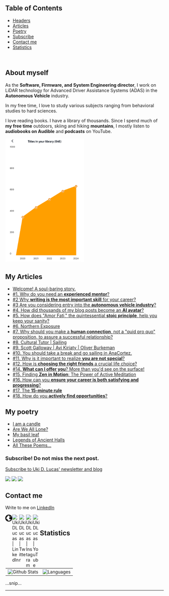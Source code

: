 ## Table of Contents  
- [Headers](#about) 
- [Articles](#articles)
- [Poetry](#poems)
- [Subscribe](#subscribe)
- [Contact me](contact)
- [Statistics](statistics)
 

<br/>


<a name="about" />

## About myself 

As the **Software, Firmware, and System Engineering director**, I work on LiDAR technology for Advanced Driver Assistance Systems (ADAS) in the **Autonomous Vehicle** industry.

In my free time, I love to study various subjects ranging from behavioral studies to hard sciences.

I love reading books. I have a library of thousands. 
Since I spend much of **my free time** outdoors, skiing and hiking **mountains**, I mostly listen to **audiobooks on Audible** and **podcasts** on YouTube.

<img src="https://github.com/UkiDLucas/UkiDLucas/blob/main/audible.jpg" width="250" />

<br/>
<!--
<hr style="border: 0px solid light-gray; color: light-gray; width: 60%;" />
-->

<a name="articles"/>

## My Articles 
-  [Welcome! A soul-baring story.](https://ukidlucas.beehiiv.com/p/welcome)
-  [#1. Why do you need an **experienced mentor**?](https://ukidlucas.beehiiv.com/p/uki-d-lucas-adventures-science-meditations-1)
-  [#2 Why **writing is the most important skill** for your career?](https://ukidlucas.beehiiv.com/p/important-skill-career-startup-personal-growth)
-  [#3 Are you considering entry into the **autonomous vehicle industry**?](https://ukidlucas.beehiiv.com/p/entering-autonomous-vehicle-industry-start-3)
-  [#4. How did thousands of my blog posts become an **AI avatar**?](https://ukidlucas.beehiiv.com/p/thousands-blog-posts-became-ai-avatar-4)
-  [#5. How does "Amor Fati," the quintessential **stoic principle**, help you keep your sanity?](https://ukidlucas.beehiiv.com/p/amor-fati-quintessential-stoic-principle-5)
-  [#6. Northern Exposure](https://ukidlucas.beehiiv.com/p/6-norther-exposure)
-  [#7. Why should you make a **human connection**, not a "quid pro quo" proposition, to assure a successful relationship?](https://ukidlucas.beehiiv.com/p/7-make-human-connection-not-quid-pro-quo-proposition)
-  [#8. Cultural Tutor | Sailing](https://ukidlucas.beehiiv.com/p/8-letters)
-  [#9. Scott Galloway | Avi Kiriaty | Oliver Burkeman](https://ukidlucas.beehiiv.com/p/9-ukis-stoa-sophia-scott-galloway-avi-kiriaty-oliver-burkeman)
-  [#10. You should take a break and go sailing in AnaCortez.](https://ukidlucas.beehiiv.com/p/10-ukis-stoa-sophia-anacortez-sailing)
-  [#11. Why is it important to realize **you are not special**?](https://ukidlucas.beehiiv.com/p/11-ukis-stoa-sophia-response-feedback)
-  [#12. How is **choosing the right friends** a crucial life choice?](https://ukidlucas.beehiiv.com/p/12-ukis-stoa-sophia-celebrating-friendship)
-  [#14. **What can I offer you**? More than you'd see on the surface!](https://ukidlucas.beehiiv.com/p/14-can-offer-youd-see-surface)
-  [#15. Finding **Zen in Motion**: The Power of Active Meditation](https://ukidlucas.beehiiv.com/p/finding-zen-motion-power-active-meditation)
-  [#16. How can you **ensure your career is both satisfying and progressing**?](https://ukidlucas.beehiiv.com/p/16-can-ensure-career-satisfying-progressing)
-  [#17. The **15-minute rule**](https://ukidlucas.beehiiv.com/p/17-15minute-rule)
-  [#18. How do you **actively find opportunities**?](https://ukidlucas.beehiiv.com/p/18-actively-find-opportunities)


<a name="poems"/>

## My poetry
-  [I am a candle](https://ukidlucas.beehiiv.com/p/i-am-a-candle)
-  [Are We All Lone?](https://ukidlucas.beehiiv.com/p/are-we-all-lone)
-  [My basil leaf](https://ukidlucas.beehiiv.com/p/my-basil-leaf-poem)
-  [Legends of Ancient Halls](https://ukidlucas.beehiiv.com/p/legends-of-ancient-halls)
-  [All These Poems…](https://ukidlucas.beehiiv.com/p/all-these-poems)

<a name="subscribe"/>

### Subscribe! Do not miss the next post.

[Subscribe to Uki D. Lucas' newsletter and blog](https://ukidlucas.beehiiv.com/)


![](subscribe.svg)
![](/subscribe.svg)
![](.subscribe.svg)




<a name="contact"/>

## Contact me
Write to me on [LinkedIn][linkedin] 
 
<!-- Complete list of emoji: https://gist.github.com/rxaviers/7360908 -->

[<img align="left" alt="UkiDLucas" width="22px" src="https://raw.githubusercontent.com/iconic/open-iconic/master/svg/globe.svg" />][website]
[<img align="left" alt="UkiDLucas | LinkedIn" width="22px" src="https://cdn.jsdelivr.net/npm/simple-icons@v3/icons/linkedin.svg" />][linkedin]
[<img align="left" alt="UkiDLucas | Twitter" width="22px" src="https://cdn.jsdelivr.net/npm/simple-icons@v3/icons/twitter.svg" />][twitter]
[<img align="left" alt="UkiDLucas | Instagram" width="22px" src="https://cdn.jsdelivr.net/npm/simple-icons@v3/icons/instagram.svg" />][instagram]
[<img align="left" alt="UkiDLucas | YouTube" width="22px" src="https://cdn.jsdelivr.net/npm/simple-icons@v3/icons/youtube.svg" />][youtube]

<br />


<a name="statistics"/>

## Statistics 
<!-- https://github.com/anuraghazra/github-readme-stats -->
<table style="border: 1px solid transparent" >
<tr>
  <td>
      <img alt="Github Stats" 
       src="https://github-readme-stats.vercel.app/api?username=UkiDLucas&show_icons=true&hide_border=true&count_private=true&include_all_commits=true&hide=contribs" 
       />
  </td>
  <td>
      <img alt="Languages" 
       src="https://github-readme-stats.vercel.app/api/top-langs/?username=UkiDLucas&layout=pie&langs_count=20&count_private=true&include_all_commits=true&hide_border=true&hide=HTML,jupyter%20notebook,LilyPond,JavaScript,CSS,MakeFile,Tex,C,Make,CMake,Rust&size_weight=0.4&count_weight=0.6" 
       />
  </td>
</tr>
<table>
   
...snip...    

<hr />
 


 
 
[website]: https://www.UkiDLucas.com
[medium]: https://UkiDLucas.medium.com/
[twitter]: https://twitter.com/UkiDLucas
[youtube]: https://youtube.com/UkiDLucas
[instagram]: https://instagram.com/UkiDLucas
[linkedin]: https://linkedin.com/in/UkiDLucas
[google scholar]: https://scholar.google.com/citations?hl=en&user=hBKIwg4AAAAJ&view_op=list_works&sortby=pubdate
